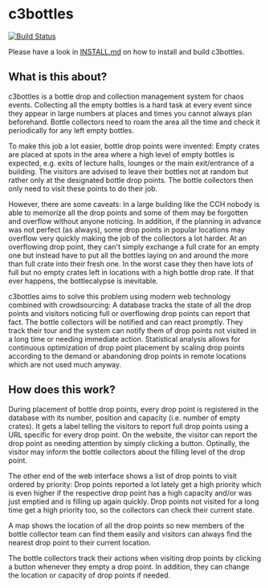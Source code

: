 # c3bottles

[![Build Status](https://travis-ci.org/der-michik/c3bottles.svg)](https://travis-ci.org/der-michik/c3bottles)

Please have a look in [INSTALL.md](INSTALL.md) on how to install and build
c3bottles.

## What is this about?

c3bottles is a bottle drop and collection management system for chaos events.
Collecting all the empty bottles is a hard task at every event since they
appear in large numbers at places and times you cannot always plan beforehand.
Bottle collectors need to roam the area all the time and check it periodically
for any left empty bottles.

To make this job a lot easier, bottle drop points were invented: Empty crates
are placed at spots in the area where a high level of empty bottles is
expected, e.g. exits of lecture halls, lounges or the main exit/entrance of a
building. The visitors are advised to leave their bottles not at random but
rather only at the designated bottle drop points. The bottle collectors then
only need to visit these points to do their job.

However, there are some caveats: In a large building like the CCH nobody is
able to memorize all the drop points and some of them may be forgotten and
overflow without anyone noticing. In addition, if the planning in advance was
not perfect (as always), some drop points in popular locations may overflow
very quickly making the job of the collectors a lot harder. At an overflowing
drop point, they can't simply exchange a full crate for an empty one but
instead have to put all the bottles laying on and around the more than full
crate into their fresh one. In the worst case they then have lots of full but
no empty crates left in locations with a high bottle drop rate. If that ever
happens, the bottlecalypse is inevitable.

c3bottles aims to solve this problem using modern web technology combined with
crowdsourcing: A database tracks the state of all the drop points and visitors
noticing full or overflowing drop points can report that fact. The bottle
collectors will be notified and can react promptly. They track their tour and
the system can notify them of drop points not visited in a long time or needing
immediate action. Statistical analysis allows for continuous optimization of
drop point placement by scaling drop points according to the demand or
abandoning drop points in remote locations which are not used much anyway.

## How does this work?

During placement of bottle drop points, every drop point is registered in the
database with its number, position and capacity (i.e. number of empty crates).
It gets a label telling the visitors to report full drop points using a URL
specific for every drop point. On the website, the visitor can report the drop
point as needing attention by simply clicking a button. Optinally, the visitor
may inform the bottle collectors about the filling level of the drop point.

The other end of the web interface shows a list of drop points to visit ordered
by priority: Drop points reported a lot lately get a high priority which is
even higher if the respective drop point has a high capacity and/or was just
emptied and is filling up again quickly. Drop points not visited for a long
time get a high priority too, so the collectors can check their current state.

A map shows the location of all the drop points so new members of the bottle
collector team can find them easily and visitors can always find the nearest
drop point to their current location.

The bottle collectors track their actions when visiting drop points by clicking
a button whenever they empty a drop point. In addition, they can change the
location or capacity of drop points if needed.
